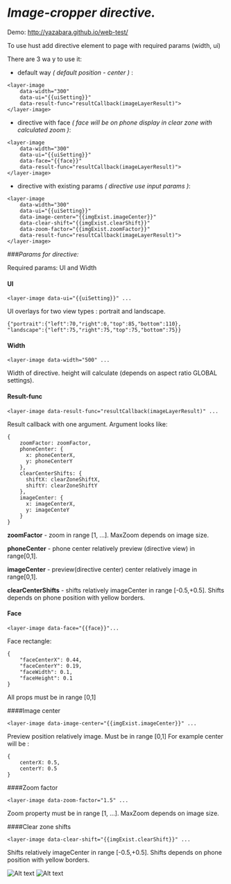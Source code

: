 # *Image-cropper directive.* 

Demo: http://yazabara.github.io/web-test/

To use hust add directive element to page with required params (width, ui)

There are 3 wa y to use it:

- default way *( default position - center )* :
```
<layer-image
    data-width="300"
    data-ui="{{uiSetting}}"
    data-result-func="resultCallback(imageLayerResult)">
</layer-image>
```
- directive with face *( face will be on phone display in clear zone with calculated zoom )*:
```
<layer-image
    data-width="300"
    data-ui="{{uiSetting}}"
    data-face="{{face}}"
    data-result-func="resultCallback(imageLayerResult)">
</layer-image>
```
- directive with existing params *( directive use input params )*:
```
<layer-image
    data-width="300"
    data-ui="{{uiSetting}}"
    data-image-center="{{imgExist.imageCenter}}"
    data-clear-shift="{{imgExist.clearShift}}"
    data-zoom-factor="{{imgExist.zoomFactor}}"
    data-result-func="resultCallback(imageLayerResult)">
</layer-image>
```


###*Params for directive:*

Required params: UI and Width

#### UI

```
<layer-image data-ui="{{uiSetting}}" ...
```

UI overlays for two view types : portrait and landscape.
```
{"portrait":{"left":70,"right":0,"top":85,"bottom":110},
"landscape":{"left":75,"right":75,"top":75,"bottom":75}}
```

#### Width

```
<layer-image data-width="500" ...
```

Width of directive. height will calculate (depends on aspect ratio GLOBAL settings).

#### Result-func 

```
<layer-image data-result-func="resultCallback(imageLayerResult)" ...
```

Result callback with one argument. Argument looks like:

```
{
    zoomFactor: zoomFactor,
    phoneCenter: {
      x: phoneCenterX,
      y: phoneCenterY
    },
    clearCenterShifts: {
      shiftX: clearZoneShiftX,
      shiftY: clearZoneShiftY
    },
    imageCenter: {
      x: imageCenterX,
      y: imageCenteY
    }
}
```
**zoomFactor** - zoom in range [1, ...]. MaxZoom depends on image size.

**phoneCenter** - phone center relatively preview (directive view) in range[0,1].

**imageCenter** - preview(directive center) center relatively image in range[0,1].

**clearCenterShifts** - shifts relatively imageCenter in range [-0.5,+0.5]. 
Shifts depends on  phone position with yellow borders.

#### Face

```
<layer-image data-face="{{face}}"...
```

Face rectangle:
```
{
    "faceCenterX": 0.44,
    "faceCenterY": 0.19,
    "faceWidth": 0.1,
    "faceHeight": 0.1
}
```
All props must be in range [0,1]

####Image center

```
<layer-image data-image-center="{{imgExist.imageCenter}}" ...
```

Preview position relatively image. Must be in range [0,1] For example center will be :
```
{
    centerX: 0.5,
    centerY: 0.5
}
```
####Zoom factor

```
<layer-image data-zoom-factor="1.5" ...
```

Zoom property must be in range [1, ...]. MaxZoom depends on image size.

####Clear zone shifts

```
<layer-image data-clear-shift="{{imgExist.clearShift}}" ...
```

Shifts relatively imageCenter in range [-0.5,+0.5]. Shifts depends on  phone position with yellow borders.

![Alt text](/../gh-pages/resources/images/github/clear-zone.png?raw=true "Clear zone")
![Alt text](/../gh-pages/resources/images/github/clear-zone-center.png?raw=true "Clear zone center with shifts")


